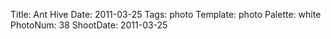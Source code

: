 Title: Ant Hive
Date: 2011-03-25
Tags: photo
Template: photo
Palette: white
PhotoNum: 38
ShootDate: 2011-03-25
